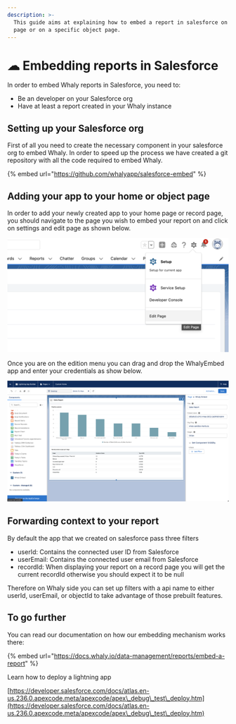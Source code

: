 ```yaml
---
description: >-
  This guide aims at explaining how to embed a report in salesforce on the home
  page or on a specific object page.
---
```


# ☁ Embedding reports in Salesforce

In order to embed Whaly reports in Salesforce, you need to:

* Be an developer on your Salesforce org
* Have at least a report created in your Whaly instance

## Setting up your Salesforce org

First of all you need to create the necessary component in your salesforce org to embed Whaly. In order to speed up the process we have created a git repository with all the code required to embed Whaly.&#x20;

{% embed url="https://github.com/whalyapp/salesforce-embed" %}

## Adding your app to your home or object page

In order to add your newly created app to your home page or record page, you should navigate to the page you wish to embed your report on and click on settings and edit page as shown below.

![Embeding Whaly](<../.gitbook/assets/image (253).png>)

Once you are on the edition menu you can drag and drop the WhalyEmbed app and enter your credentials as show below.

![Page builder](<../.gitbook/assets/image (216).png>)

## Forwarding context to your report

By default the app that we created on salesforce pass three filters

* userId: Contains the connected user ID from Salesforce
* userEmail: Contains the connected user email from Salesforce
* recordId: When displaying your report on a record page you will get the current recordId otherwise you should expect it to be null

Therefore on Whaly side you can set up filters with a api name to either userId, userEmail, or objectId to take advantage of those prebuilt features.

## To go further

You can read our documentation on how our embedding mechanism works there:

{% embed url="https://docs.whaly.io/data-management/reports/embed-a-report" %}

Learn how to deploy a lightning app

[https://developer.salesforce.com/docs/atlas.en-us.236.0.apexcode.meta/apexcode/apex\_debug\_test\_deploy.htm](https://developer.salesforce.com/docs/atlas.en-us.236.0.apexcode.meta/apexcode/apex\_debug\_test\_deploy.htm)

[\
](https://developer.salesforce.com/docs/atlas.en-us.236.0.apexcode.meta/apexcode/apex\_debug\_test\_deploy.htm)
